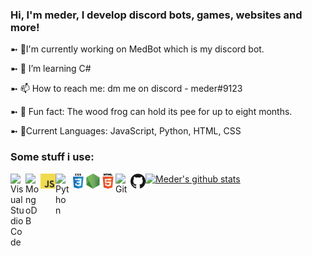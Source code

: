 ### Hi, I'm meder, I develop discord bots, games, websites and more!

➼ 🥗I'm currently working on MedBot which is my discord bot.

➼ 🥨 I’m learning C#

➼ 📫 How to reach me: dm me on discord - meder#9123

➼ 🍕 Fun fact: The wood frog can hold its pee for up to eight months.

➼ 🍤Current Languages: JavaScript, Python, HTML, CSS

### Some stuff i use:

<img align="left" alt="Visual Studio Code" width="24px" src="https://cdn.worldvectorlogo.com/logos/visual-studio-code-1.svg" />
<img align="left" alt="MongoDB" width="24px" src="https://cdn.discordapp.com/attachments/665528762645086260/809805635071508501/mongo_logo.png" />
<img align="left" alt="JavaScript" width="24px" src="https://raw.githubusercontent.com/github/explore/80688e429a7d4ef2fca1e82350fe8e3517d3494d/topics/javascript/javascript.png" />
<img align="left" alt="Python" width="24px" src="https://upload.wikimedia.org/wikipedia/commons/thumb/c/c3/Python-logo-notext.svg/768px-Python-logo-notext.svg.png" />
<img align="left" alt="CSS" width="24px" src="https://raw.githubusercontent.com/github/explore/80688e429a7d4ef2fca1e82350fe8e3517d3494d/topics/css/css.png" />
<img align="left" alt="Node.js" width="24px" src="https://raw.githubusercontent.com/github/explore/80688e429a7d4ef2fca1e82350fe8e3517d3494d/topics/nodejs/nodejs.png" />
<img align="left" alt="HTML" width="24px" src="https://raw.githubusercontent.com/github/explore/80688e429a7d4ef2fca1e82350fe8e3517d3494d/topics/html/html.png" />
<img align="left" alt="Git" width="24px" src="https://upload.wikimedia.org/wikipedia/commons/thumb/3/3f/Git_icon.svg/1024px-Git_icon.svg.png" />
<img align="left" alt="GitHub" width="24px" src="https://raw.githubusercontent.com/github/explore/78df643247d429f6cc873026c0622819ad797942/topics/github/github.png" />

[![Meder's github stats](https://github-readme-stats.vercel.app/api?username=meder123&show_icons=true&theme=happy)](https://github.com/anuraghazra/github-readme-stats)
